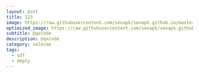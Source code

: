```yaml
---
layout: post
title: 123
image: https://raw.githubusercontent.com/senapk/senapk.github.io/master/base/002/__capa.jpg
optimized_image: https://raw.githubusercontent.com/senapk/senapk.github.io/master/base/.thumb/002/Readme.jpg
subtitle: @qxcode
description: @qxcode
category: selecao
tags:
  - sdf
  - empty
---
```

<!-- DON'T EDIT THIS FILE, GENERATED BY SCRIPT -->
<!-- DON'T EDIT THIS FILE, GENERATED BY SCRIPT -->
<!-- DON'T EDIT THIS FILE, GENERATED BY SCRIPT -->
<!-- DON'T EDIT THIS FILE, GENERATED BY SCRIPT -->
<!-- DON'T EDIT THIS FILE, GENERATED BY SCRIPT -->


